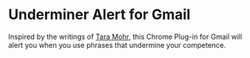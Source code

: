 # Underminer Alert for Gmail
Inspired by the writings of [Tara Mohr](http://www.taramohr.com/8-ways-women-undermine-themselves-with-their-words/), this Chrome Plug-in for Gmail will alert you when you use phrases that undermine your competence.
